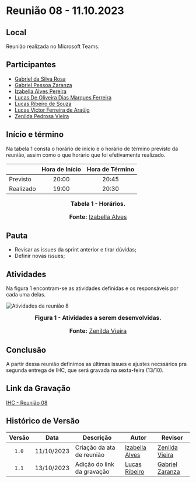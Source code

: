 # Reunião 08 - 11.10.2023

## Local

Reunião realizada no Microsoft Teams.

## Participantes

* [Gabriel da Silva Rosa](https://github.com/gabrielrosa09)
* [Gabriel Pessoa Zaranza](https://github.com/GZaranza)
* [Izabella Alves Pereira](https://github.com/izabellaalves)
* [Lucas De Oliveira Dias Marques Ferreira](https://github.com/LucasOliveiraDiasMarquesFerreira)
* [Lucas Ribeiro de Souza](https://github.com/lucassouzs)
* [Lucas Victor Ferreira de Araújo](https://github.com/Lucas13032003)
* [Zenilda Pedrosa Vieira](https://github.com/zenildavieira)

## Início e término

Na tabela 1 consta o horário de início e o horário de término previsto da reunião, assim como o que horário que foi efetivamente realizado.

|               | Hora de Início   | Hora de Término   |
| ------------- | :--------------: | :---------------: |
| Previsto      |      20:00       |      20:45        |
| Realizado     |      19:00       |      20:30        |

<div align="center">
<font size="3"><p style="text-align: center"><b>Tabela 1 - Horários.</b></p></font>
<font size="3"><p style="text-align: center"><b>Fonte:</b> <a href="https://github.com/izabellaalves">Izabella Alves</a></p></font>

</div>

## Pauta

* Revisar as issues da sprint anterior e tirar dúvidas;
* Definir novas issues;

## Atividades
Na figura 1 encontram-se as atividades definidas e os responsáveis por cada uma delas.


![Atividades da reunião 8](https://raw.githubusercontent.com/Requisitos-de-Software/2023.2-Economia-DF/b02e9cc1a7d89e4576c89c0fb2b2e01bb06df516/docs/imagens/atividadesreuniao9.jpeg)

<div align="center">

<font size="3"><p style="text-align: center"><b>Figura 1 - Atividades a serem desenvolvidas.</b></p></font>
<font size="3"><p style="text-align: center"><b>Fonte:</b> <a href="https://github.com/zenildavieira">Zenilda Vieira</a></p></font>

</div>

## Conclusão

A partir dessa reunião definimos as últimas issues e ajustes necssários pra segunda entrega de IHC, que será gravada na sexta-feira (13/10).

## Link da Gravação

[IHC - Reunião 08](https://youtu.be/lFs9BQYdoIM)

## Histórico de Versão

| Versão | Data | Descrição | Autor | Revisor |
| :----: | ---- | --------- | ----- | ------- |
| `1.0`  |11/10/2023| Criação da ata de reunião | [Izabella Alves](https://github.com/izabellaalves) |[Zenilda Vieira](https://github.com/zenildavieira)  |
|`1.1`|13/10/2023| Adição do link da gravação | [Lucas Ribeiro](https://github.com/lucassouzs) | [Gabriel Zaranza](https://github.com/GZaranza) |
